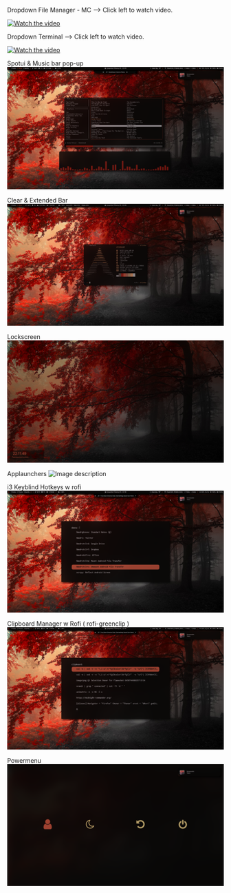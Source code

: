 Dropdown File Manager - MC --> Click left to watch video.

[![Watch the video](https://www.teleradiopadrepio.it/wp-content/uploads/Youtube-Player-116.png)](https://streamable.com/r437bi)

Dropdown Terminal --> Click left to watch video.

[![Watch the video](https://www.teleradiopadrepio.it/wp-content/uploads/Youtube-Player-116.png)](https://streamable.com/ll1dxk)

Spotui & Music bar pop-up
![Image description](https://github.com/altindas/stillarch/blob/master/Screenshots/2020-07-01_22:06:10_FS.png)

Clear & Extended Bar
![Image description](https://github.com/altindas/stillarch/blob/master/Screenshots/2020-07-01_22:07:23_FS.png)

Lockscreen
![Image description](https://github.com/altindas/stillarch/blob/master/Screenshots/2020-07-01_22:11:47_FS.png)

Applaunchers
![Image description](https://github.com/altindas/stillarch/blob/master/Screenshots/applaunchers.png)

i3 Keyblind Hotkeys w rofi
![Image description](https://github.com/altindas/stillarch/blob/master/Screenshots/2020-07-01_22:19:40_FS.png)

Clipboard Manager w Rofi ( rofi-greenclip )
![Image description](https://github.com/altindas/stillarch/blob/master/Screenshots/2020-07-01_22:20:15_FS.png)

Powermenu
![Powermenu](https://github.com/altindas/stillarch/blob/master/Screenshots/2020-07-01_22:54:37_FS.png)
